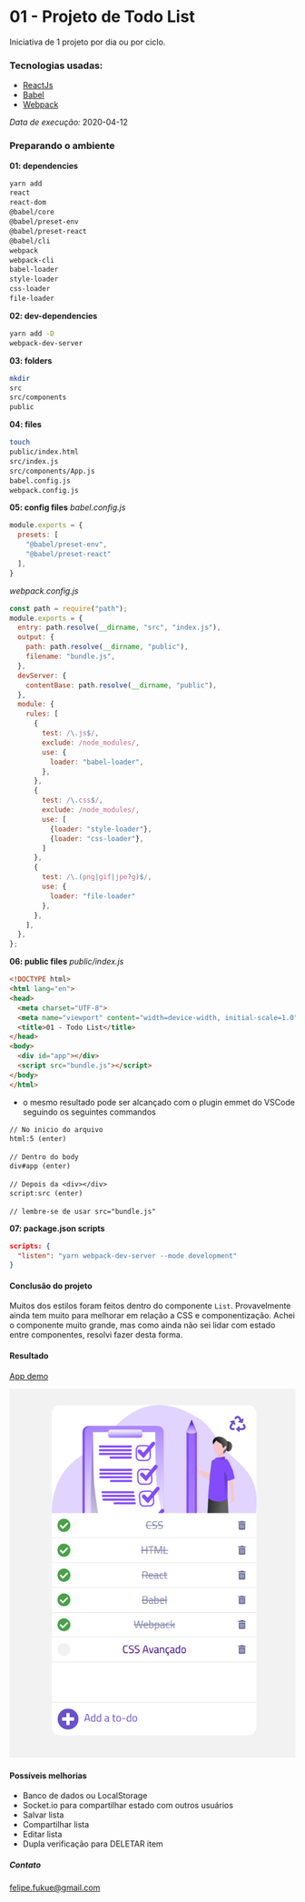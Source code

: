 # 01 - Projeto de Todo List

Iniciativa de 1 projeto por dia ou por ciclo.

### Tecnologias usadas:
- [ReactJs](https://pt-br.reactjs.org/)
- [Babel](https://babeljs.io/)
- [Webpack](https://webpack.js.org/)

_Data de execução:_
2020-04-12

### Preparando o ambiente
**01: dependencies**
```bash 
yarn add
react
react-dom
@babel/core
@babel/preset-env
@babel/preset-react
@babel/cli
webpack
webpack-cli
babel-loader
style-loader
css-loader
file-loader
```

**02: dev-dependencies**
```bash
yarn add -D
webpack-dev-server
```

**03: folders**
```bash
mkdir
src
src/components
public
```

**04: files**
```bash
touch
public/index.html
src/index.js
src/components/App.js
babel.config.js
webpack.config.js
```

**05: config files**
_babel.config.js_
```js
module.exports = {
  presets: [
    "@babel/preset-env",
    "@babel/preset-react"
  ],
}
```

_webpack.config.js_
```js
const path = require("path");
module.exports = {
  entry: path.resolve(__dirname, "src", "index.js"),
  output: {
    path: path.resolve(__dirname, "public"),
    filename: "bundle.js",
  },
  devServer: {
    contentBase: path.resolve(__dirname, "public"),
  },
  module: {
    rules: [
      {
        test: /\.js$/,
        exclude: /node_modules/,
        use: {
          loader: "babel-loader",
        },
      },
      {
        test: /\.css$/,
        exclude: /node_modules/,
        use: [
          {loader: "style-loader"},
          {loader: "css-loader"},
        ]
      },
      {
        test: /\.(png|gif|jpe?g)$/,
        use: {
          loader: "file-loader"
        },
      },
    ],
  },
};
```
**06: public files**
_public/index.js_
```html
<!DOCTYPE html>
<html lang="en">
<head>
  <meta charset="UTF-8">
  <meta name="viewport" content="width=device-width, initial-scale=1.0">
  <title>01 - Todo List</title>
</head>
<body>
  <div id="app"></div>
  <script src="bundle.js"></script>
</body>
</html>
```
* o mesmo resultado pode ser alcançado com o plugin emmet do VSCode seguindo os seguintes commandos
```
// No inicio do arquivo
html:5 (enter)

// Dentro do body
div#app (enter)

// Depois da <div></div>
script:src (enter)

// lembre-se de usar src="bundle.js"
```
**07: package.json scripts**
```json
scripts: {
  "listen": "yarn webpack-dev-server --mode development"
}
```
#### Conclusão do projeto
Muitos dos estilos foram feitos dentro do componente ```List```. Provavelmente ainda tem muito para melhorar em relação a CSS e componentização. Achei o componente muito grande, mas como ainda não sei lidar com estado entre componentes, resolvi fazer desta forma.

#### Resultado

[App demo](https://akira-01-todolist.netlify.com/)

![image](./img/projeto_01.png)

#### Possíveis melhorias
- Banco de dados ou LocalStorage
- Socket.io para compartilhar estado com outros usuários
- Salvar lista
- Compartilhar lista
- Editar lista
- Dupla verificação para DELETAR item

##### Contato
<felipe.fukue@gmail.com>